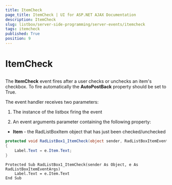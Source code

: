 ```yaml
---
title: ItemCheck
page_title: ItemCheck | UI for ASP.NET AJAX Documentation
description: ItemCheck
slug: listbox/server-side-programming/server-events/itemcheck
tags: itemcheck
published: True
position: 9
---
```


# ItemCheck

## 

The __ItemCheck__ event fires after a user checks or unchecks an item's checkbox. To fire automatically the __AutoPostBack__ property should be set to True.

The event handler receives two parameters:

1. The instance of the listbox firing the event

2. An event arguments parameter containing the following property:

* __Item__ - the RadListBoxItem object that has just been checked/unchecked

````C#
protected void RadListBox1_ItemCheck(object sender, RadListBoxItemEventArgs e)
{
	Label.Text = e.Item.Text;
}	
````
````VB.NET
Protected Sub RadListBox1_ItemCheck(sender As Object, e As RadListBoxItemEventArgs)
	Label.Text = e.Item.Text
End Sub
````


